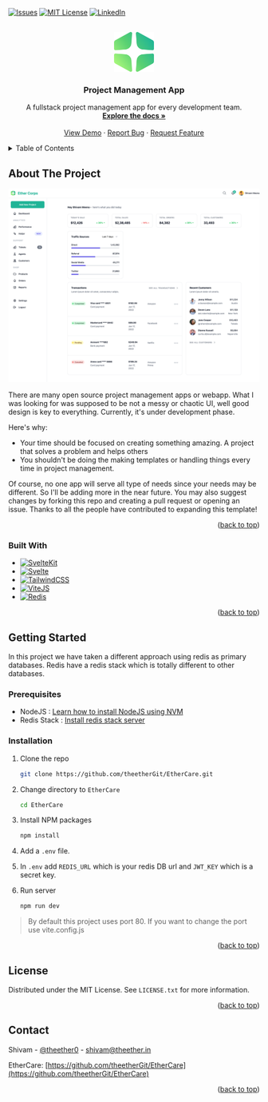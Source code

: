 <a name="readme-top"></a>

[![Issues][issues-shield]][issues-url]
[![MIT License][license-shield]][license-url]
[![LinkedIn][linkedin-shield]][linkedin-url]

<br />
<div align="center">
  <a href="https://github.com/othneildrew/Best-README-Template">
    <img src="static/green.svg" alt="Logo" width="80" height="80">
  </a>

<h3 align="center">Project Management App</h3>

  <p align="center">
    A fullstack project management app for every development team.
    <br />
    <a href="https://github.com/theetherGit/EtherCare"><strong>Explore the docs »</strong></a>
    <br />
    <br />
    <a href="https://github.com/theetherGit/EtherCare">View Demo</a>
    ·
    <a href="https://github.com/theetherGit/EtherCare/issues">Report Bug</a>
    ·
    <a href="https://github.com/theetherGit/EtherCare/issues">Request Feature</a>
  </p>
</div>

<details>
  <summary>Table of Contents</summary>
  <ol>
    <li>
      <a href="#about-the-project">About The Project</a>
      <ul>
        <li><a href="#built-with">Built With</a></li>
      </ul>
    </li>
    <li>
      <a href="#getting-started">Getting Started</a>
      <ul>
        <li><a href="#prerequisites">Prerequisites</a></li>
        <li><a href="#installation">Installation</a></li>
      </ul>
    </li>
    <li><a href="#usage">Usage</a></li>
    <li><a href="#roadmap">Roadmap</a></li>
    <li><a href="#contributing">Contributing</a></li>
    <li><a href="#license">License</a></li>
    <li><a href="#contact">Contact</a></li>
    <li><a href="#acknowledgments">Acknowledgments</a></li>
  </ol>
</details>

<!-- ABOUT THE PROJECT -->

## About The Project

[![EtherCare Dashboard][dashboard]][dashboard]

There are many open source project management apps or webapp. What I was looking for was supposed to be not a messy or chaotic UI, well good design is key to everything. Currently, it's under development phase.

Here's why:

- Your time should be focused on creating something amazing. A project that solves a problem and helps others
- You shouldn't be doing the making templates or handling things every time in project management.

Of course, no one app will serve all type of needs since your needs may be different. So I'll be adding more in the near future. You may also suggest changes by forking this repo and creating a pull request or opening an issue. Thanks to all the people have contributed to expanding this template!

<p align="right">(<a href="#readme-top">back to top</a>)</p>

### Built With

- [![SvelteKit][kit.svelte.dev]][sveltekit-url]
- [![Svelte][svelte.dev]][svelte-url]
- [![TailwindCSS][tailwindcss.com]][tailwindcss-url]
- [![ViteJS][vitejs.dev]][vitejs-url]
- [![Redis][redis.io]][redis-url]

<p align="right">(<a href="#readme-top">back to top</a>)</p>

<!-- GETTING STARTED -->

## Getting Started

In this project we have taken a different approach using redis as primary databases. Redis have a redis stack which is totally
different to other databases.

### Prerequisites

- NodeJS : [Learn how to install NodeJS using NVM](https://github.com/nvm-sh/nvm#installing-and-updating)
- Redis Stack : [Install redis stack server](https://redis.io/docs/stack/get-started/install/)

### Installation

1. Clone the repo
   ```sh
   git clone https://github.com/theetherGit/EtherCare.git
   ```
2. Change directory to `EtherCare`
   ```sh
   cd EtherCare
   ```
3. Install NPM packages
   ```sh
   npm install
   ```
4. Add a `.env` file.

5. In `.env` add `REDIS_URL` which is your redis DB url and `JWT_KEY` which is a secret key.

6. Run server
   ```sh
   npm run dev
   ```

> By default this project uses port 80. If you want to change the port use vite.config.js

<p align="right">(<a href="#readme-top">back to top</a>)</p>

<!-- LICENSE -->

## License

Distributed under the MIT License. See `LICENSE.txt` for more information.

<p align="right">(<a href="#readme-top">back to top</a>)</p>

<!-- CONTACT -->

## Contact

Shivam - [@theether0](https://twitter.com/theether0) - shivam@theether.in

EtherCare: [https://github.com/theetherGit/EtherCare](https://github.com/theetherGit/EtherCare)

<p align="right">(<a href="#readme-top">back to top</a>)</p>

[issues-shield]: https://img.shields.io/github/issues/theetherGit/EtherCare.svg?style=for-the-badge
[issues-url]: https://github.com/theetherGit/EtherCare/issues
[license-shield]: https://img.shields.io/github/license/theetherGit/EtherCare.svg?style=for-the-badge
[license-url]: https://github.com/theetherGit/EtherCare/blob/main/LICENSE
[linkedin-shield]: https://img.shields.io/badge/-LinkedIn-black.svg?style=for-the-badge&logo=linkedin&colorB=555
[linkedin-url]: https://linkedin.com/in/theether0
[product-screenshot]: static/ladning.png
[svelte.dev]: https://img.shields.io/badge/Svelte-4A4A55?style=for-the-badge&logo=svelte&logoColor=FF3E00
[svelte-url]: https://svelte.dev/
[kit.svelte.dev]: https://img.shields.io/badge/SvelteKit-FF3E00?style=for-the-badge&logo=Svelte&logoColor=white
[sveltekit-url]: https://kit.svelte.dev
[tailwindcss.com]: https://img.shields.io/badge/Tailwind_CSS-38B2AC?style=for-the-badge&logo=tailwind-css&logoColor=white
[tailwindcss-url]: https://tailwindcss.com
[vitejs.dev]: https://img.shields.io/badge/Vite-B73BFE?style=for-the-badge&logo=vite&logoColor=FFD62E
[vitejs-url]: https://vitejs.dev
[redis.io]: https://img.shields.io/badge/redis-%23DD0031.svg?&style=for-the-badge&logo=redis&logoColor=white
[redis-url]: https://redis.io
[dashboard]: https://github.com/theetherGit/EtherCare/blob/main/static/dashboard.png

